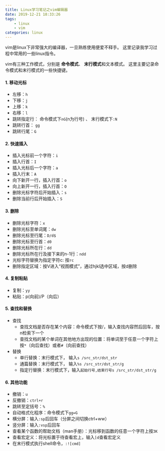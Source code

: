 ```yaml
---
title: Linux学习笔记之vim编辑器
date: 2019-12-21 18:33:26
tags:
    - linux
    - vim
categories: linux
---
```


vim是linux下非常强大的编译器，一旦熟练使用便爱不释手。
这里记录我学习过程中常用的一些linux指令。

vim有三种工作模式，分别是 **命令模式**、 **末行模式**和文本模式。
这里主要记录命令模式和末行模式的一些快捷键。


#### 1. 移动光标
- 左移：`h`
- 下移：`j`
- 上移：`k`
- 右移：`l`
- 跳转指定行： 命令模式下`nG`(n为行号) 、 末行模式下`:N`
- 跳转行首： `gg`
- 跳转行尾：`G`

#### 2. 快速插入
* 插入光标前一个字符：`i` 
* 插入行首：`I` 
* 插入光标后一个字符：`a`
* 插入行末：`A`
* 向下新开一行，插入行首：`o`
* 向上新开一行，插入行首：`O`
* 删除光标字符后开始插入：`s`
* 删除当前行后开始插入：`S`

#### 3. 删除
* 删除光标字符：`x`
* 删除光标至单词尾：`dw`
* 删除光标至行尾：`D/d$`
* 删除光标至行首：`d0`
* 删除光标所在行：`dd`
* 删除光标所在行及接下来的n-1行：`ndd`
* 光标字符替换为指定字符c: 按`rc`
* 删除指定区域：按V进入“视图模式”，通过hjkl选中区域，按d删除

#### 4. 复制粘贴
* 复制：`yy`
* 粘贴：p(向前)/P（向后）


#### 5. 查找和替换
* 查找
    - 查找文档是否存在某个内容：命令模式下按/，输入查找内容然后回车，按n检索下一个
    - 查找文档的某个单词在其他地方出现的位置：将单词至于任意一个字符上按`*`（向后查找）或者`#`（向前查找）
* 替换
    - 单行替换：末行模式下， 输入`s /src_str/dst_str`
    - 通篇替换：末行模式下， 输入`%s /src_str/dst_str/g`
    - 指定行替换：末行模式下，输入`起始行号,结束行号s /src_str/dst_str/g`


#### 6. 其他功能
* 撤销：`u`
* 反撤销：`ctrl+r`
* 跳转至定括号：`%`
* 自动格式化程序：命令模式下`gg=G`
* 横分屏：输入`:sp`后回车（分屏之间切换ctrl+ww）
* 竖分屏：输入`:vsp`后回车
* 查看某个函数的帮助文档（man手册）：光标移到函数的任意一个字符上按`3K`
* 查看宏定义：将光标置于待查看宏上，输入`[d`查看宏定义
* 在末行模式执行shell命令，`:![cmd]`